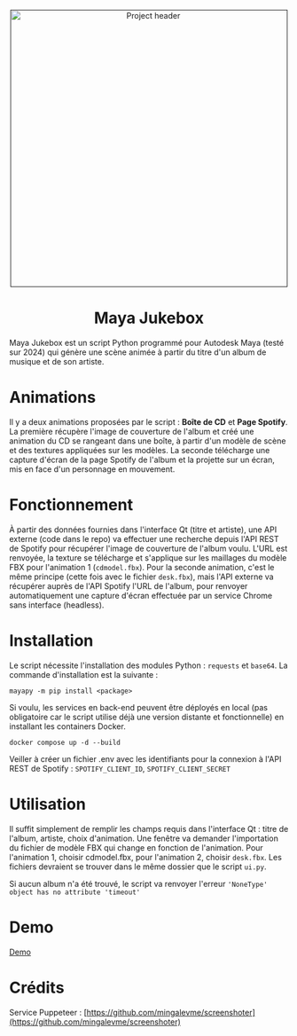 <p align="center">
  <a href="" rel="noopener">
 <img src="https://i.imgur.com/lVOiXrE.jpeg" width="500px" alt="Project header"></a>
</p>
<h1 align="center">Maya Jukebox</h1>

Maya Jukebox est un script Python programmé pour Autodesk Maya (testé sur 2024) qui génère une scène animée à partir du titre d'un album de musique et de son artiste.

# Animations

Il y a deux animations proposées par le script : **Boîte de CD** et **Page Spotify**.
La première récupère l'image de couverture de l'album et créé une animation du CD se rangeant dans une boîte, à partir d'un modèle de scène et des textures appliquées sur les modèles.
La seconde télécharge une capture d'écran de la page Spotify de l'album et la projette sur un écran, mis en face d'un personnage en mouvement.   

# Fonctionnement

À partir des données fournies dans l'interface Qt (titre et artiste), une API externe (code dans le repo) va effectuer une recherche depuis l'API REST de Spotify pour récupérer l'image de couverture de l'album voulu. L'URL est renvoyée, la texture se télécharge et s'applique sur les maillages du modèle FBX pour l'animation 1 (`cdmodel.fbx`).
Pour la seconde animation, c'est le même principe (cette fois avec le fichier `desk.fbx`), mais l'API externe va récupérer auprès de l'API Spotify l'URL de l'album, pour renvoyer automatiquement une capture d'écran effectuée par un service Chrome sans interface (headless).

# Installation

Le script nécessite l'installation des modules Python : `requests` et `base64`. 
La commande d'installation est la suivante :

    mayapy -m pip install <package>

Si voulu, les services en back-end peuvent être déployés en local (pas obligatoire car le script utilise déjà une version distante et fonctionnelle) en installant les containers Docker.

    docker compose up -d --build

Veiller à créer un fichier .env avec les identifiants pour la connexion à l'API REST de Spotify : `SPOTIFY_CLIENT_ID`, `SPOTIFY_CLIENT_SECRET`

# Utilisation

Il suffit simplement de remplir les champs requis dans l'interface Qt : titre de l'album, artiste, choix d'animation. Une fenêtre va demander l'importation du fichier de modèle FBX qui change en fonction de l'animation. Pour l'animation 1, choisir cdmodel.fbx, pour l'animation 2, choisir `desk.fbx`. Les fichiers devraient se trouver dans le même dossier que le script `ui.py`.

Si aucun album n'a été trouvé, le script va renvoyer l'erreur `'NoneType' object has no attribute 'timeout'`

# Demo

[Demo](https://www.youtube.com/watch?v=oTB_NJbxjmA)

# Crédits

Service Puppeteer : [https://github.com/mingalevme/screenshoter](https://github.com/mingalevme/screenshoter)
